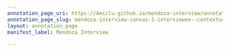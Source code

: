 ```yaml
---
annotation_page_uri: https://Amcclu.github.io/mendoza-interview/annotations/mendoza-interview-canvas-1-interviewee--contextualizing--gesturing--mimicking--body-language--grimace--smile-.json
annotation_page_slug: mendoza-interview-canvas-1-interviewee--contextualizing--gesturing--mimicking--body-language--grimace--smile-
layout: annotation_page
manifest_label: Mendoza Interview

---
```

